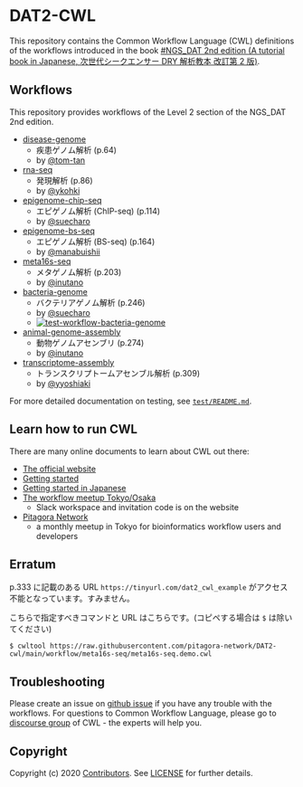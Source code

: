 # DAT2-CWL

This repository contains the Common Workflow Language (CWL) definitions of the workflows introduced in the book [#NGS_DAT 2nd edition (A tutorial book in Japanese, 次世代シークエンサー DRY 解析教本 改訂第 2 版)](https://www.amazon.co.jp/dp/478090983X).

## Workflows

This repository provides workflows of the Level 2 section of the NGS_DAT 2nd edition.

- [disease-genome](./workflow/disease-genome)
  - 疾患ゲノム解析 (p.64)
  - by [@tom-tan](https://github.com/tom-tan)
- [rna-seq](./workflow/rna-seq)
  - 発現解析 (p.86)
  - by [@ykohki](https://github.com/ykohki)
- [epigenome-chip-seq](./workflow/epigenome-chip-seq)
  - エピゲノム解析 (ChIP-seq) (p.114)
  - by [@suecharo](https://github.com/suecharo)
- [epigenome-bs-seq](./workflow/epigenome-bs-seq)
  - エピゲノム解析 (BS-seq) (p.164)
  - by [@manabuishii](https://github.com/manabuishii)
- [meta16s-seq](./workflow/meta16s-seq)
  - メタゲノム解析 (p.203)
  - by [@inutano](https://github.com/inutano)
- [bacteria-genome](./workflow/bacteria-genome)
  - バクテリアゲノム解析 (p.246)
  - by [@suecharo](https://github.com/suecharo)
  - [![test-workflow-bacteria-genome](https://github.com/pitagora-network/DAT2-cwl/actions/workflows/test-workflow-bacteria-genome.yml/badge.svg?branch=main)](https://github.com/pitagora-network/DAT2-cwl/actions/workflows/test-workflow-bacteria-genome.yml)
- [animal-genome-assembly](./workflow/animal-genome-assembly)
  - 動物ゲノムアセンブリ (p.274)
  - by [@inutano](https://github.com/inutano)
- [transcriptome-assembly](./workflow/transcriptome-assembly)
  - トランスクリプトームアセンブル解析 (p.309)
  - by [@yyoshiaki](https://github.com/yyoshiaki)

For more detailed documentation on testing, see [`test/README.md`](./test/README.md).

## Learn how to run CWL

There are many online documents to learn about CWL out there:

- [The official website](https://www.commonwl.org/)
- [Getting started](https://www.commonwl.org/user_guide/)
- [Getting started in Japanese](https://github.com/pitagora-galaxy/cwl/wiki/CWL-Start-Guide-JP)
- [The workflow meetup Tokyo/Osaka](https://github.com/manabuishii/workflow-meetup/wiki/20180418)
  - Slack workspace and invitation code is on the website
- [Pitagora Network](https://pitagora-network.org/)
  - a monthly meetup in Tokyo for bioinformatics workflow users and developers

## Erratum

p.333 に記載のある URL `https://tinyurl.com/dat2_cwl_example` がアクセス不能となっています。すみません。

こちらで指定すべきコマンドと URL はこちらです。(コピペする場合は `$` は除いてください)

```
$ cwltool https://raw.githubusercontent.com/pitagora-network/DAT2-cwl/main/workflow/meta16s-seq/meta16s-seq.demo.cwl
```

## Troubleshooting

Please create an issue on [github issue](https://github.com/pitagora-network/DAT2-cwl/issues) if you have any trouble with the workflows.
For questions to Common Workflow Language, please go to [discourse group](https://cwl.discourse.group/) of CWL - the experts will help you.

## Copyright

Copyright (c) 2020 [Contributors](https://github.com/pitagora-network/DAT2-cwl/graphs/contributors).
See [LICENSE](./LICENSE) for further details.
